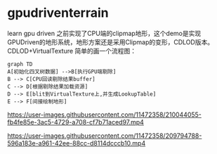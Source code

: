 # gpudriventerrain
learn gpu driven 
之前实现了CPU端的clipmap地形，这个demo是实现GPUDriven的地形系统，地形方案还是采用Clipmap的变形，CDLOD版本。
CDLOD+VirtualTexture
简单的画一个流程图：

```
graph TD
A[初始化四叉树数据] -->B[执行GPU端剔除]
B --> C[CPU回读剔除结果buffer]
C --> D[根据剔除结果加载资源]
D --> E[blit到VirtualTexture上,并生成LookupTable]
E --> F[间接绘制地形]
```

https://user-images.githubusercontent.com/11472358/210044055-fb4fe85e-3ac5-4729-a708-cf7b71aced97.mp4


https://user-images.githubusercontent.com/11472358/209794788-596a183e-a961-42ee-88cc-d8114dcccb10.mp4

